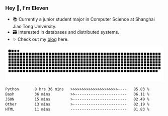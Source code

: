 ### Hey 👋, I'm Eleven

- 📚 Currently a junior student major in Computer Science at Shanghai Jiao Tong University.
- 🗃️ Interested in databases and distributed systems.
- ✨ Check out my [blog](https://blog.eleven.wiki) here.

![github contribution grid snake animation](https://raw.githubusercontent.com/El-even-11/El-even-11/output/github-contribution-grid-snake.svg)

<!--START_SECTION:waka-->

```text
Python       8 hrs 36 mins   >>>>>>>>>>>>>>>>>>>>>----   85.83 %
Bash         36 mins         >>-----------------------   06.11 %
JSON         15 mins         >------------------------   02.49 %
Other        13 mins         >------------------------   02.19 %
HTML         11 mins         -------------------------   01.83 %
```

<!--END_SECTION:waka-->
